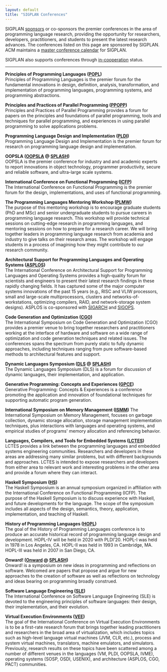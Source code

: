 ```yaml
---
layout: default
title: "SIGPLAN Conferences"
---
```

SIGPLAN [sponsors](/Resources/Proposals/Sponsored) or co-sponsors
the premier conferences in the area of programming language
research, providing the opportunity for researchers, developers,
practitioners, and students to present the latest research
advances. The conferences listed on this page are sponsored by
SIGPLAN.
ACM maintains a
[master conference calendar](http://campus.acm.org/calendar/index.cfm?Sponsor=SIGPLAN)
for SIGPLAN.

SIGPLAN also supports conferences through
[in-cooperation](/Resources/Proposals/Cooperated) status.

* * * * *

**Principles of Programming Languages ([POPL](/Conferences/POPL))**  
Principles of Programming Languages is the premier forum for the
fundamental innovations in design, definition, analysis,
transformation, and implementation of programming languages,
programming systems, and programming abstractions.

**Principles and Practices of Parallel Programming ([PPOPP](/Conferences/PPOPP))**  
Principles and Practices of Parallel Programming provides a forum
for papers on the principles and foundations of parallel
programming, tools and techniques for parallel programming, and
experiences in using parallel programming to solve applications
problems.

**Programming Language Design and Implementation ([PLDI](/Conferences/PLDI))**  
Programming Language Design and Implementation is the premier forum
for research on programming language design and implementation.

**OOPSLA ([OOPSLA](/Conferences/OOPSLA) @ [SPLASH](/Conferences/SPLASH))**  
OOPSLA is the premier conference for industry and and academic
experts to report innovations in object technology, programmer
productivity, secure and reliable software, and ultra-large scale
systems.

**International Conference on Functional Programming ([ICFP](/Conferences/ICFP))**  
The International Conference on Functional Programming is the
premier forum for the design, implementations, and uses of
functional programming.

**The Programming Languages Mentoring Workshop ([PLMW](/Conferences/PLMW))**  
The purpose of this mentoring workshop is to encourage graduate
students (PhD and MSc) and senior undergraduate students to pursue
careers in programming language research. This workshop will provide
technical sessions on cutting-edge research in programming languages,
and mentoring sessions on how to prepare for a research career. We
will bring together leaders in programming language research from
academia and industry to give talks on their research areas. The
workshop will engage students in a process of imagining how they might
contribute to our research community.


**Architectural Support for Programming Languages and Operating Systems ([ASPLOS](/Conferences/ASPLOS))**  
The International Conference on Architectural Support for
Programming Languages and Operating Systems provides a high-quality
forum for scientists and engineers to present their latest research
findings in these rapidly changing fields. It has captured some of
the major computer systems innovations of the past 15 years (e.g.,
RISC and VLIW processors, small and large-scale multiprocessors,
clusters and networks-of-workstations, optimizing compilers, RAID,
and network-storage system designs). ASPLOS is co-sponsored with
[SIGARCH](http://www.acm.org/sigs/sigarch/) and
[SIGOPS](http://www.sigops.org/).&#160;

**Code Generation and Optimization ([CGO](http://www.cgo.org))**  
The International Symposium on Code Generation and Optimization
(CGO) provides a premier venue to bring together researchers and
practitioners working at the interface of hardware and software on
a wide range of optimization and code generation techniques and
related issues. The conferences spans the spectrum from purely
static to fully dynamic approaches, including techniques ranging
from pure software-based methods to architectural features and
support.

**Dynamic Languages Symposium ([DLS](/Conferences/DLS) @ [SPLASH](/Conferences/SPLASH))**  
The Dynamic Languages Symposium (DLS) is a forum for discussion of
dynamic languages, their implementation, and application.

**Generative Programming: Concepts and Experiences ([GPCE](http://program-transformation.org/Gpce))**  
Generative Programming: Concepts &amp; Experiences is a conference
promoting the application and innovation of foundational techniques
for supporting automatic program generation.

**International Symposium on Memory Management ([ISMM](/Conferences/ISMM))**
The International Symposium on Memory Management, focuses on
garbage collection, dynamic storage allocation, storage management
implementation techniques, plus interactions with languages and
operating systems, and empirical studies of programs' memory
allocation and referencing behavior.

**Languages, Compilers, and Tools for Embedded Systems&#160;([LCTES](/Conferences/LCTES))**  
LCTES provides a link between the programming languages and
embedded systems engineering communities. Researchers and
developers in these areas are addressing many similar problems, but
with different backgrounds and approaches. LCTES is intended to
expose researchers and developers from either area to relevant work
and interesting problems in the other area and provide a forum
where they can interact.

**Haskell Symposium ([HS](http://www.haskell.org/haskell-symposium/))**  
The Haskell Symposium is an annual symposium organized in
affiliation with the International Conference on Functional
Programming (ICFP). The purpose of the Haskell Symposium is to
discuss experience with Haskell, and future developments for the
language. The scope of the symposium includes all aspects of the
design, semantics, theory, application, implementation, and
teaching of Haskell.

**History of Programming Languages ([HOPL](https://hopl4.sigplan.org/))**  
The goal of the History of Programming Languages conference is to
produce an accurate historical record of programming language
design and development. HOPL-IV will be held in 2020 with PLDI'20.
HOPL-I was held in 1978 in Los Angeles, CA.
HOPL-II was held in 1993 in Cambridge, MA.
HOPL-III was held in 2007 in San Diego, CA.

**Onward! ([Onward](/Conferences/Onward)  @ [SPLASH](/Conferences/SPLASH))**  
Onward! is a symposium on new ideas in programming and reflections on
software. Welcomed are papers that propose and argue for new
approaches to the creation of software as well as reflections on
technology and ideas bearing on programming broadly construed.

**Software Language Engineering ([SLE](http://www.sleconf.org/))**  
The International Conference on Software Language Engineering (SLE) is
devoted to the engineering principles of software languages: their
design, their implementation, and their evolution.

**Virtual Execution Environments ([VEE](/Conferences/VEE))**  
The goal of the International Conference on Virtual Execution
Environments is to be a first-rate research forum that brings
together leading practitioners and researchers in the broad area of
virtualization, which includes topics such as high-level language
virtual machines (JVM, CLR, etc.), process and system virtual
machines, translators, machine emulators, and simulators.
Previously, research results on these topics have been scattered
among a number of different venues in the languages (VM, PLDI,
OOPSLA, IVME), operating systems (SOSP, OSDI, USENIX), and
architecture (ASPLOS, CGO, PACT) communities.
